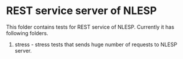 REST service server of NLESP
=====

This folder contains tests for REST service of NLESP.
Currently it has following folders.

1) stress - stress tests that sends huge number of requests to NLESP server.
